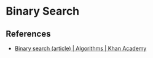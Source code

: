 # Binary Search

## References

* [Binary search (article) | Algorithms | Khan Academy](https://www.khanacademy.org/computing/computer-science/algorithms/binary-search/a/binary-search)
